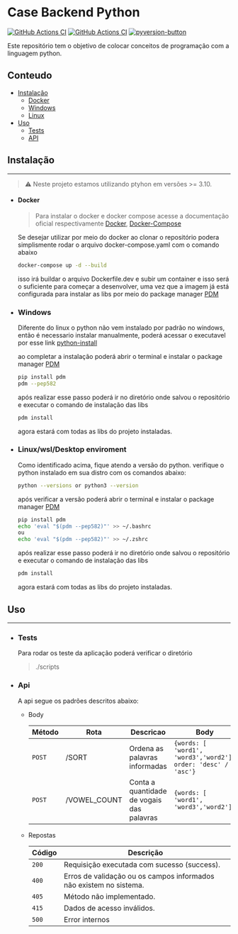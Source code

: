 # **Case Backend Python**
[![GitHub Actions CI](https://github.com/microsoft/TypeScript/workflows/CI/badge.svg)](https://github.com/alohaguilherme/case-backend-python/actions?query=workflow%3ACI) 
[![GitHub Actions CI](https://github.com/python/cpython/workflows/Tests/badge.svg)](https://github.com/alohaguilherme/case-backend-python/actions?query=workflow%3ACI) 
[![pyversion-button](https://img.shields.io/pypi/pyversions/Markdown.svg)]()

Este repositório tem o objetivo de colocar conceitos de programação com a linguagem python.

## Conteudo
  - [Instalação](#instalação)
    - [Docker](#docker)
    - [Windows](#windows)
    - [Linux](#linux)
  - [Uso](#uso)
    - [Tests](#tests)
    - [API](#api)

## Instalação
---
> :warning: Neste projeto estamos utilizando ptyhon em versões >= 3.10.

- #### Docker
    > Para instalar o docker e docker compose acesse a documentação oficial respectivamente [Docker](https://docs.docker.com/engine/install/), [Docker-Compose](https://docs.docker.com/compose/install/)

    Se desejar utilizar por meio do docker ao clonar o repositório podera simplismente rodar o arquivo docker-compose.yaml com o comando abaixo
    ```bash
    docker-compose up -d --build
    ```
    isso irá buildar o arquivo Dockerfile.dev e subir um container e isso será o suficiente para começar a desenvolver, uma vez que a imagem já está configurada para instalar as libs por meio do package manager [PDM](https://pdm.fming.dev/latest/)
  <a id="windows"></a>
- ### Windows
    Diferente do linux o python não vem instalado por padrão no windows, então é necessario instalar manualmente, poderá acessar o executavel por esse link [python-install](https://www.python.org/downloads/)

    ao completar a instalação poderá abrir o terminal e instalar o package manager [PDM](https://pdm.fming.dev/latest/)
    ```bash
    pip install pdm
    pdm --pep582
    ```

    após realizar esse passo poderá ir no diretório onde salvou o repositório e executar o comando de instalação das libs
    ```bash
    pdm install
    ```
    agora estará com todas as libs do projeto instaladas.
   <a id="linux"></a>
- ### Linux/wsl/Desktop enviroment
    Como identificado acima, fique atendo a versão do python. verifique o python instalado em sua distro com os comandos abaixo:
    ```bash
    python --versions or python3 --version
    ```
    após verificar a versão poderá abrir o terminal e instalar o package manager [PDM](https://pdm.fming.dev/latest/)
    ```bash
    pip install pdm
    echo 'eval "$(pdm --pep582)"' >> ~/.bashrc
    ou 
    echo 'eval "$(pdm --pep582)"' >> ~/.zshrc
    ```

    após realizar esse passo poderá ir no diretório onde salvou o repositório e executar o comando de instalação das libs
    ```bash
    pdm install
    ```
    agora estará com todas as libs do projeto instaladas.

## Uso
---
- ### Tests
    Para rodar os teste da aplicação poderá verificar o diretório 
    > ./scripts
- ### Api
    A api segue os padrões descritos abaixo:
    
    * Body
    
        | Método | Rota         | Descricao                                 | Body                                                        | Retorno                             |
        | ------ | ------------ | ----------------------------------------- | ----------------------------------------------------------- | ----------------------------------- |
        | `POST`   | /SORT        | Ordena as palavras informadas             | ```{words: [ 'word1', 'word3','word2'], order: 'desc' / 'asc'}``` |   ```['word1', 'word2', 'word3']```         |  |
        | `POST`   | /VOWEL_COUNT | Conta a quantidade de vogais das palavras | ```{words: [ 'word1', 'word3','word2']}```                  | ```{word1:1, word2: 1, word3: 1```} |

    * Repostas
  
  
        | Código | Descrição                                                          |
        | ------ | ------------------------------------------------------------------ |
        | `200`  | Requisição executada com sucesso (success).                        |
        | `400`  | Erros de validação ou os campos informados não existem no sistema. |
        | `405`  | Método não implementado.                                           |
        | `415`  | Dados de acesso inválidos.                                         |
        | `500`  | Error internos                                                     |
